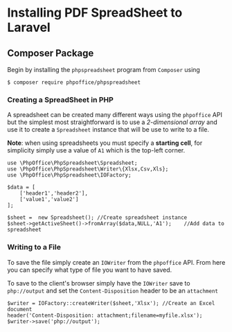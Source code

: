 # Installing PDF SpreadSheet to Laravel

## Composer Package

Begin by installing the `phpspreadsheet` program from `Composer` using

```
$ composer require phpoffice/phpspreadsheet
```


### Creating a SpreadSheet in PHP

A spreadsheet can be created many different ways using the `phpoffice` API
but the simplest most straightforward is to use a *2-dimensional array* 
and use it to create a `Spreadsheet` instance that will be use to write to a
file.

**Note**: when using spreadsheets you must specify a **starting cell**, for
simplicity simply use a value of `A1` which is the top-left corner.

```
use \PhpOffice\PhpSpreadsheet\Spreadsheet;
use \PhpOffice\PhpSpreadsheet\Writer\{Xlsx,Csv,Xls};
use \PhpOffice\PhpSpreadsheet\IOFactory;

$data = [
    ['header1','header2'],
    ['value1','value2']
];

$sheet =  new Spreadsheet(); //Create spreadsheet instance
$sheet->getActiveSheet()->fromArray($data,NULL,'A1');    //Add data to spreadsheet
```

### Writing to a File

To save the file simply create an `IOWriter` from the `phpoffice` API.
From here you can specify what type of file you want to have saved.

To save to the client's browser simply have the `IOWriter` save to
`php://output` and set the `Content-Disposition` header to be an
`attachment`

```
$writer = IOFactory::createWriter($sheet,'Xlsx'); //Create an Excel  document
header('Content-Disposition: attachment;filename=myfile.xlsx');
$writer->save('php://output');
```